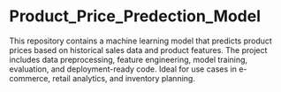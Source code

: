 # Product_Price_Predection_Model
This repository contains a machine learning model that predicts product prices based on historical sales data and product features. The project includes data preprocessing, feature engineering, model training, evaluation, and deployment-ready code. Ideal for use cases in e-commerce, retail analytics, and inventory planning.
